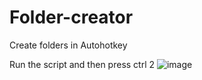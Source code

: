 # Folder-creator
Create folders in Autohotkey

Run the script and then press ctrl 2
![image](https://user-images.githubusercontent.com/77546709/216559807-ea8c2fe4-2d1f-40ed-9925-bab357d6dfb8.png)
